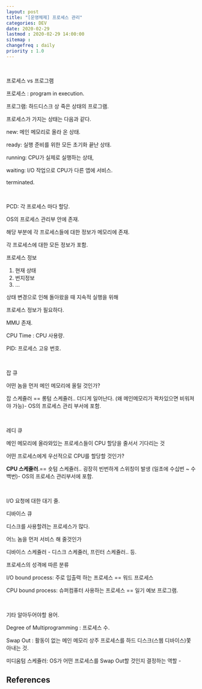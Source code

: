 ```yaml
---
layout: post
title: "[운영체제] 프로세스 관리"
categories: DEV
date: 2020-02-29
lastmod : 2020-02-29 14:00:00
sitemap :
changefreq : daily
priority : 1.0
---
```


<br>

프로세스 vs 프로그램

프로세스 : program in execution.

프로그램: 하드디스크 상 죽은 상태의 프로그램. 

프로세스가 가지는 상태는 다음과 같다. 

new: 메인 메모리로 올라 온 상태. 

ready: 실행 준비를 위한 모든 초기화 끝난 상태.

running: CPU가 실제로 실행하는 상태,

waiting: I/O 작업으로 CPU가 다른 앱에 서비스.

terminated.



<br>

PCD: 각 프로세스 마다 할당. 

OS의 프로세스 관리부 안에 존재. 

해당 부분에 각 프로세스들에 대한 정보가 메모리에 존재. 

각 프로세스에 대한 모든 정보가 포함. 

프로세스 정보



1. 현재 상태
2. 번지정보
3.  …



상태 변경으로 인해 돌아왔을 때 지속적 실행을 위해 

프로세스 정보가 필요하다. 

MMU 존재. 

CPU Time : CPU 사용량. 

PID: 프로세스 고유 번호. 

<br>

잡 큐 

어떤 놈을 먼저 메인 메모리에 올릴 것인가?

잡 스케쥴러 == 롱텀 스케쥴러.. 더디게 일어난다. (왜 메인메모리가 꽉차있으면 비워져야 가능)- OS의 프로세스 관리 부서에 포함. 

<br>

레디 큐

메인 메모리에 올라와있는 프로세스들이 CPU 할당을 줄서서 기다리는 것  

어떤 프로세스에게 우선적으로 CPU를 할당할 것인가?

<b>CPU 스케쥴러</b>.== 숏텀 스케쥴러.. 굉장히 빈번하게 스위칭이 발생 (일초에 수십번 ~ 수백번)- OS의 프로세스 관리부서에 포함. 

<br>

I/O 요청에 대한 대기 줄. 

디바이스 큐

디스크를 사용할려는 프로세스가 많다. 

어느 놈을 먼저 서비스 해 줄것인가

디바이스 스케쥴러 - 디스크 스케쥴러, 프린터 스케쥴러.. 등. 





프로세스의 성격에 따른 분류

I/O bound process: 주로 입출력 하는 프로세스 == 워드 프로세스

CPU bound process: 슈퍼컴퓨터 사용하는 프로세스 == 일기 예보 프로그램.  

<br>

기타 알아두어야할 용어.

Degree of Multiprogramming : 프로세스 수.

Swap Out : 활동이 없는 메인 메모리 상주 프로세스를 하드 디스크(스웹 디바이스)쫓아내는 것.

미디움텀 스케쥴러: OS가 어떤 프로세스를 Swap Out할 것인지 결정하는 역할 - 





## References

